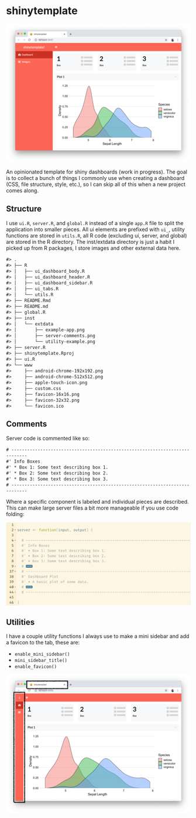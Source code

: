 
<!-- README.md is generated from README.Rmd. Please edit that file -->

# shinytemplate

<!-- badges: start -->

<!-- badges: end -->

![](inst/extdata/example-app.png)<!-- -->

An opinionated template for shiny dashboards (work in progress). The
goal is to collect a bunch of things I commonly use when creating a
dashboard (CSS, file structure, style, etc.), so I can skip all of this
when a new project comes along.

## Structure

I use `ui.R`, `server.R`, and `global.R` instead of a single `app.R`
file to split the application into smaller pieces. All ui elements are
prefixed with `ui_`, utility functions are stored in `utils.R`, all R
code (excluding ui, server, and global) are stored in the R directory.
The inst/extdata directory is just a habit I picked up from R packages,
I store images and other external data here.

    #> .
    #> ├── R
    #> │   ├── ui_dashboard_body.R
    #> │   ├── ui_dashboard_header.R
    #> │   ├── ui_dashboard_sidebar.R
    #> │   ├── ui_tabs.R
    #> │   └── utils.R
    #> ├── README.Rmd
    #> ├── README.md
    #> ├── global.R
    #> ├── inst
    #> │   └── extdata
    #> │       ├── example-app.png
    #> │       ├── server-comments.png
    #> │       └── utility-example.png
    #> ├── server.R
    #> ├── shinytemplate.Rproj
    #> ├── ui.R
    #> └── www
    #>     ├── android-chrome-192x192.png
    #>     ├── android-chrome-512x512.png
    #>     ├── apple-touch-icon.png
    #>     ├── custom.css
    #>     ├── favicon-16x16.png
    #>     ├── favicon-32x32.png
    #>     └── favicon.ico

## Comments

Server code is commented like
    so:

    # ----------------------------------------------------------------------------
    #' Info Boxes
    #' * Box 1: Some text describing box 1.
    #' * Box 2: Some text describing box 2.
    #' * Box 3: Some text describing box 3.
    # ----------------------------------------------------------------------------

Where a specific component is labeled and individual pieces are
described. This can make large server files a bit more manageable if you
use code folding:

![](inst/extdata/server-comments.png)<!-- -->

## Utilities

I have a couple utility functions I always use to make a mini sidebar
and add a favicon to the tab, these are:

  - `enable_mini_sidebar()`
  - `mini_sidebar_title()`
  - `enable_favicon()`

![](inst/extdata/utility-example.png)<!-- -->
